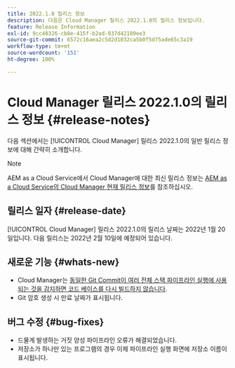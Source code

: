 ```yaml
---
title: 2022.1.0 릴리스 정보
description: 다음은 Cloud Manager 릴리스 2022.1.0의 릴리스 정보입니다.
feature: Release Information
exl-id: 9cc40326-cb8e-415f-b2ad-937d42189ee3
source-git-commit: 6572c16aea2c5d2d1032ca5b0f5d75ade65c3a19
workflow-type: tm+mt
source-wordcount: '151'
ht-degree: 100%

---
```


# Cloud Manager 릴리스 2022.1.0의 릴리스 정보 {#release-notes}

다음 섹션에서는 [!UICONTROL Cloud Manager] 릴리스 2022.1.0의 일반 릴리스 정보에 대해 간략히 소개합니다.

>[!NOTE]
>
>AEM as a Cloud Service에서 Cloud Manager에 대한 최신 릴리스 정보는 [AEM as a Cloud Service의 Cloud Manager 현재 릴리스 정보](https://experienceleague.adobe.com/docs/experience-manager-cloud-service/content/implementing/using-cloud-manager/release-notes-cloud-manager/release-notes-cm-current.html)를 참조하십시오.

## 릴리스 일자 {#release-date}

[!UICONTROL Cloud Manager] 릴리스 2022.1.0의 릴리스 날짜는 2022년 1월 20일입니다. 다음 릴리스는 2022년 2월 10일에 예정되어 있습니다.

## 새로운 기능 {#whats-new}

* Cloud Manager는 [동일한 Git Commit이 여러 전체 스택 파이프라인 실행에 사용되는 것을 감지하면 코드 베이스를 다시 빌드하지 않습니다](/help/getting-started/project-setup.md#build-artifact-reuse).
* Git 암호 생성 시 만료 날짜가 표시됩니다.

## 버그 수정 {#bug-fixes}

* 드물게 발생하는 거짓 양성 파이프라인 오류가 해결되었습니다.
* 저장소가 하나만 있는 프로그램의 경우 이제 파이프라인 실행 화면에 저장소 이름이 표시됩니다.
